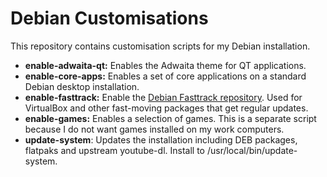 # Debian Customisations

This repository contains customisation scripts for my Debian installation.

* **enable-adwaita-qt:** Enables the Adwaita theme for QT applications.
* **enable-core-apps:** Enables a set of core applications on a standard Debian desktop installation.
* **enable-fasttrack:** Enable the [Debian Fasttrack repository](https://fasttrack.debian.net/). Used for VirtualBox and other fast-moving packages that get regular updates.
* **enable-games:** Enables a selection of games. This is a separate script because I do not want games installed on my work computers.
* **update-system**: Updates the installation including DEB packages, flatpaks and upstream youtube-dl. Install to /usr/local/bin/update-system.
